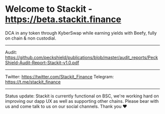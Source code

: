 # Welcome to Stackit - https://beta.stackit.finance

DCA in any token through KyberSwap while earning yields with Beefy, fully on chain & non custodial.

___
Audit: https://github.com/peckshield/publications/blob/master/audit_reports/PeckShield-Audit-Report-Stackit-v1.0.pdf

___
Twitter: https://twitter.com/Stackit_Finance
Telegram: https://t.me/stackit_finance

___
Status update:
 Stackit is currently functional on BSC, we're working hard on improving our dapp UX as well as supporting other chains. Please bear with us and come talk to us on our social channels. Thank you :heart:
